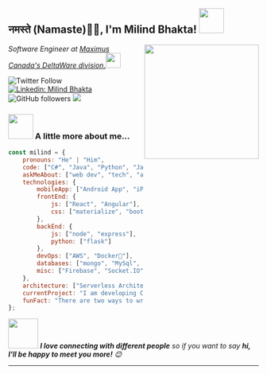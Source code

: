 <h2>नमस्ते (Namaste)🙏🏻, I'm Milind Bhakta! <img src="https://media.giphy.com/media/12oufCB0MyZ1Go/giphy.gif" width="50"></h2>
<img align='right' src="https://media.giphy.com/media/M9gbBd9nbDrOTu1Mqx/giphy.gif" width="230">
<p><em>Software Engineer at <a href="https://www.maximuscanada.ca/">Maximus Canada's DeltaWare division.</a><img src="https://media.giphy.com/media/WUlplcMpOCEmTGBtBW/giphy.gif" width="30"> 
</em></p>

![Twitter Follow](https://img.shields.io/twitter/follow/milinbhakta?label=Follow)
[![Linkedin: Milind Bhakta](https://img.shields.io/badge/-milinbhakta-blue?style=flat-square&logo=Linkedin&logoColor=white&link=https://www.linkedin.com/in/milindbhakta/)](https://www.linkedin.com/in/milindbhakta/)
![GitHub followers](https://img.shields.io/github/followers/milinbhakta?label=Follow&style=social)
![](https://visitor-badge.glitch.me/badge?page_id=milinbhakta.milinbhakta)


### <img src="https://media.giphy.com/media/VgCDAzcKvsR6OM0uWg/giphy.gif" width="50"> A little more about me...  

```javascript
const milind = {
    pronouns: "He" | "Him",
    code: ["C#", "Java", "Python", "JavaScript", "Dart"],
    askMeAbout: ["web dev", "tech", "app dev", "photography"],
    technologies: {
        mobileApp: ["Android App", "iPhone App"],
        frontEnd: {
            js: ["React", "Angular"],
            css: ["materialize", "bootstrap"]
        },
        backEnd: {
            js: ["node", "express"],
            python: ["flask"]
        },
        devOps: ["AWS", "Docker🐳"],
        databases: ["mongo", "MySql", "sqlite"],
        misc: ["Firebase", "Socket.IO", "selenium", "open-cv", "php", "SuiteApp"]
    },
    architecture: ["Serverless Architecture", "Progressive web applications", "Single page applications"],
    currentProject: "I am developing Canvas App in Flutter",
    funFact: "There are two ways to write error-free programs; only the third one works"
};
```

<img src="https://media.giphy.com/media/LnQjpWaON8nhr21vNW/giphy.gif" width="60"> <em><b>I love connecting with different people</b> so if you want to say <b>hi, I'll be happy to meet you more!</b> 😊</em>

---
